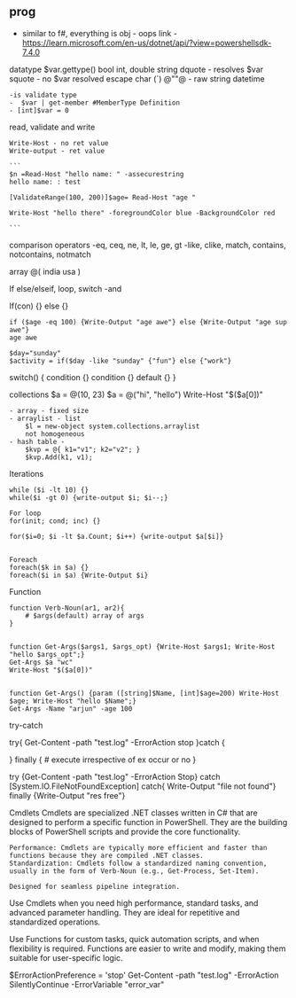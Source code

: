 ## prog
- similar to f#, everything is obj - oops
link - https://learn.microsoft.com/en-us/dotnet/api/?view=powershellsdk-7.4.0

datatype
	$var.gettype()
	bool
	int, double
	string dquote - resolves $var
		squote - no $var resolved
		escape char (`)
		@""@ - raw string
	datetime


	-is validate type
	-  $var | get-member #MemberType Definition
	- [int]$var = 0

read, validate and write

	Write-Host - no ret value
	Write-output - ret value

	```
	$n =Read-Host "hello name: " -assecurestring
	hello name: : test

	[ValidateRange(100, 200)]$age= Read-Host "age "

	Write-Host "hello there" -foregroundColor blue -BackgroundColor red

	```


comparison operators
	-eq, ceq, ne, lt, le, ge, gt
	-like, clike, match, contains, notcontains, notmatch

array
@(
india
usa
)

If else/elseif, loop, switch
	-and

If(con) {} else {}
```
if ($age -eq 100) {Write-Output "age awe"} else {Write-Output "age sup awe"}
age awe

```
	$day="sunday"
	$activity = if($day -like "sunday" {"fun"} else {"work"}
	

switch(<test-value>) {
	condition {<action>}
	condition {<action>}
	default {<action>}
}


collections
$a = @(10, 23)
$a = @("hi", "hello")
Write-Host "$($a[0])"

	- array - fixed size
	- arraylist - list
		$l = new-object system.collections.arraylist
		not homogeneous
	- hash table - 
		$kvp = @{ k1="v1"; k2="v2"; }
		$kvp.Add(k1, v1);

Iterations

	while ($i -lt 10) {}
	while($i -gt 0) {write-output $i; $i--;}

	For loop
	for(init; cond; inc) {}

	for($i=0; $i -lt $a.Count; $i++) {write-output $a[$i]}


	Foreach
	foreach($k in $a) {}
	foreach($i in $a) {Write-Output $i}



Function

	function Verb-Noun(ar1, ar2){
		# $args(default) array of args
	}


	function Get-Args($args1, $args_opt) {Write-Host $args1; Write-Host "hello $args_opt";}
	Get-Args $a "wc" 
	Write-Host "$($a[0])"


	function Get-Args() {param ([string]$Name, [int]$age=200) Write-Host $age; Write-Host "hello $Name";}
	Get-Args -Name "arjun" -age 100

try-catch

try{
	Get-Content -path "test.log" -ErrorAction stop
}catch {

} finally {
	# execute irrespective of ex occur or no
}

try {Get-Content -path "test.log" -ErrorAction Stop}
catch [System.IO.FileNotFoundException] 
catch{ Write-Output "file not found"} 
finally {Write-Output "res free"}

Cmdlets
Cmdlets are specialized .NET classes written in C# that are designed to perform a specific function in PowerShell. They are the building blocks of PowerShell scripts and provide the core functionality.

	Performance: Cmdlets are typically more efficient and faster than functions because they are compiled .NET classes.
	Standardization: Cmdlets follow a standardized naming convention, usually in the form of Verb-Noun (e.g., Get-Process, Set-Item).

	Designed for seamless pipeline integration.

Use Cmdlets when you need high performance, standard tasks, and advanced parameter handling. They are ideal for repetitive and standardized operations.

Use Functions for custom tasks, quick automation scripts, and when flexibility is required. Functions are easier to write and modify, making them suitable for user-specific logic.

$ErrorActionPreference = 'stop'
Get-Content -path "test.log" -ErrorAction SilentlyContinue -ErrorVariable "error_var"

